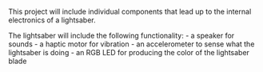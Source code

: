 This project will include individual components that lead up to the internal electronics of a lightsaber.

The lightsaber will include the following functionality:
	- a speaker for sounds
	- a haptic motor for vibration
	- an accelerometer to sense what the lightsaber is doing
	- an RGB LED for producing the color of the lightsaber blade
	
